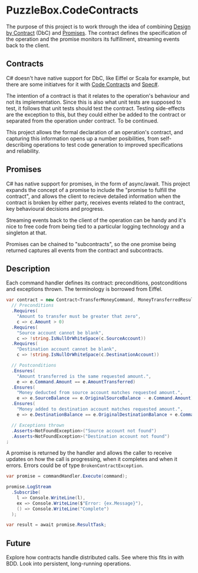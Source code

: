 # PuzzleBox.CodeContracts

The purpose of this project is to work through the idea of combining [Design by Contract](https://en.wikipedia.org/wiki/Design_by_contract) (DbC) and [Promises](https://en.wikipedia.org/wiki/Futures_and_promises).  The contract defines the specification of the operation and the promise monitors its fulfillment, streaming events back to the client.

## Contracts
C# doesn't have native support for DbC, like Eiffel or Scala for example, but there are some initiatves for it with [Code Contracts](https://docs.microsoft.com/en-us/dotnet/framework/debug-trace-profile/code-contracts) and [Spec#](https://en.wikipedia.org/wiki/Spec_Sharp).

The intention of a contract is that it relates to the operation's behaviour and not its implementation.  Since this is also what unit tests are supposed to test, it follows that unit tests should test the contract.  Testing side-effects are the exception to this, but they could either be added to the contract or separated from the operation under contract.  To be continued.

This project allows the formal declaration of an operation's contract, and capturing this information opens up a number posibilities, from self-describing operations to test code generation to improved specifications and reliability.

## Promises
C# has native support for promises, in the form of async/await.  This project expands the concept of a promise to include the "promise to fulfill the contract", and allows the client to recieve detailed information when the contract is broken by either party, receives events related to the contract, key behavioural decisions and progress.

Streaming events back to the client of the operation can be handy and it's nice to free code from being tied to a particular logging technology and a singleton at that.

Promises can be chained to "subcontracts", so the one promise being returned captures all events from the contract and subcontracts.

## Description
Each command handler defines its contract: preconditions, postconditions and exceptions thrown. The terminology is borrowed from Eiffel.

```c#
var contract = new Contract<TransferMoneyCommand, MoneyTransferredResult>()
  // Preconditions
  .Requires(
    "Amount to transfer must be greater that zero",
    c => c.Amount > 0)
  .Requires(
    "Source account cannot be blank",
    c => !string.IsNullOrWhiteSpace(c.SourceAccount))
  .Requires(
    "Destination account cannot be blank",
    c => !string.IsNullOrWhiteSpace(c.DestinationAccount))

  // Postconditions
  .Ensures(
    "Amount transferred is the same requested amount.",
    e => e.Command.Amount == e.AmountTransferred)
  .Ensures(
    "Money deducted from source account matches requested amount.",
    e => e.SourceBalance == e.OriginalSourceBalance - e.Command.Amount)
  .Ensures(
    "Money added to destination account matches requested amount.",
    e => e.DestinationBalance == e.OriginalDestinationBalance + e.Command.Amount)

  // Exceptions thrown
  .Asserts<NotFoundException>("Source account not found")
  .Asserts<NotFoundException>("Destination account not found")
;
```

A promise is returned by the handler and allows the caller to receive updates on how the call is progressing, when it completes and when it errors.  Errors could be of type `BrokenContractException`.

```c#
var promise = commandHandler.Execute(command);

promise.LogStream
  .Subscribe(
    l => Console.WriteLine(l),
    ex => Console.WriteLine($"Error: {ex.Message}"),
    () => Console.WriteLine("Complete")
  );

var result = await promise.ResultTask;
```

## Future
Explore how contracts handle distributed calls.
See where this fits in with BDD.
Look into persistent, long-running operations.
